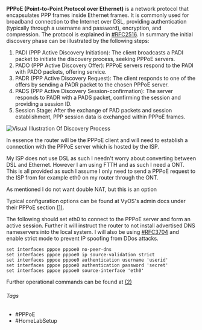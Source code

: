 **PPPoE (Point-to-Point Protocol over Ethernet)** is a network protocol that encapsulates PPP frames inside Ethernet frames. It is commonly used for broadband connection to the Internet over DSL, providing authentication (typically through a username and password), encryption, and compression. The protocol is explained in [#RFC2516](https://datatracker.ietf.org/doc/html/rfc2516). In summary the initial discovery phase can be illustrated by the following steps:

1. PADI (PPP Active Discovery Initiation): The client broadcasts a PADI packet to initiate the discovery process, seeking PPPoE servers. 
2. PADO (PPP Active Discovery Offer): PPPoE servers respond to the PADI with PADO packets, offering service. 
3. PADR (PPP Active Discovery Request): The client responds to one of the offers by sending a PADR packet to the chosen PPPoE server. 
4. PADS (PPP Active Discovery Session-confirmation): The server responds to PADR with a PADS packet, confirming the session and providing a session ID. 
5. Session Stage: After the exchange of PAD packets and session establishment, PPP session data is exchanged within PPPoE frames.

![Visual Illustration Of Discovery Process](images/pppoe_discovery.png)

In essence the router will be the PPPoE client and will need to establish a connection with the PPPoE server which is hosted by the ISP.

My ISP does not use DSL as such I needn't worry about converting between DSL and Ethernet. However I am using FTTH and as such I need a ONT. This is all provided as such I assume I only need to send a PPPoE request to the ISP from for example eth0 on my router through the ONT. 

As mentioned I do not want double NAT, but this is an option

Typical configuration options can be found at VyOS's admin docs under their PPPoE section [(1)](https://docs.vyos.io/en/latest/configuration/interfaces/pppoe.html).

The following should set eth0 to connect to the PPPoE server and form an active session. Further it will instruct the router to not install advertised DNS nameservers into the local system. I will also be using [#RFC3704](https://datatracker.ietf.org/doc/html/rfc3704.html) and enable strict mode to prevent IP spoofing from DDos attacks.

```
set interfaces pppoe pppoe0 no-peer-dns
set interfaces pppoe pppoe0 ip source-validation strict
set interfaces pppoe pppoe0 authentication username 'userid'
set interfaces pppoe pppoe0 authentication password 'secret'
set interfaces pppoe pppoe0 source-interface 'eth0'
```

Further operational commands can be found at [(2)](https://docs.vyos.io/en/latest/configuration/interfaces/pppoe.html#operation)
###### Tags
- #PPPoE 
- #HomeLabSetup